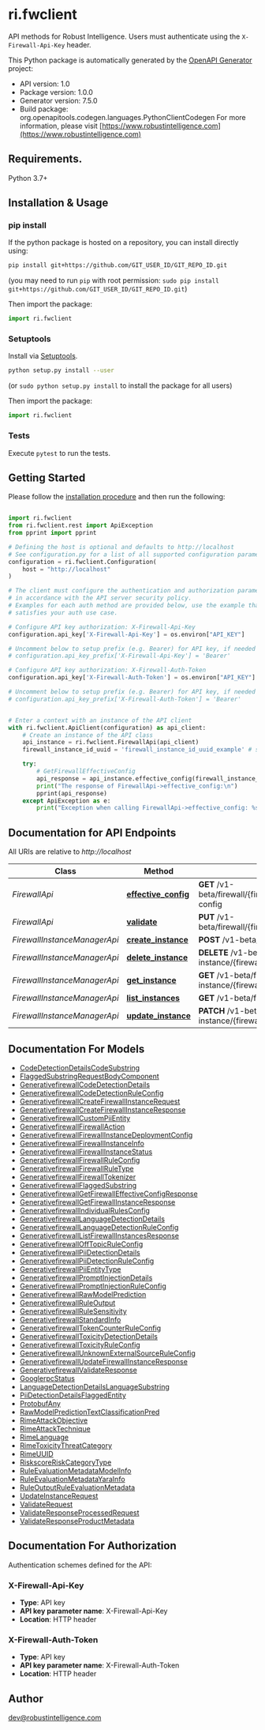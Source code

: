 # ri.fwclient
API methods for Robust Intelligence. Users must authenticate using the `X-Firewall-Api-Key` header.

This Python package is automatically generated by the [OpenAPI Generator](https://openapi-generator.tech) project:

- API version: 1.0
- Package version: 1.0.0
- Generator version: 7.5.0
- Build package: org.openapitools.codegen.languages.PythonClientCodegen
For more information, please visit [https://www.robustintelligence.com](https://www.robustintelligence.com)

## Requirements.

Python 3.7+

## Installation & Usage
### pip install

If the python package is hosted on a repository, you can install directly using:

```sh
pip install git+https://github.com/GIT_USER_ID/GIT_REPO_ID.git
```
(you may need to run `pip` with root permission: `sudo pip install git+https://github.com/GIT_USER_ID/GIT_REPO_ID.git`)

Then import the package:
```python
import ri.fwclient
```

### Setuptools

Install via [Setuptools](http://pypi.python.org/pypi/setuptools).

```sh
python setup.py install --user
```
(or `sudo python setup.py install` to install the package for all users)

Then import the package:
```python
import ri.fwclient
```

### Tests

Execute `pytest` to run the tests.

## Getting Started

Please follow the [installation procedure](#installation--usage) and then run the following:

```python

import ri.fwclient
from ri.fwclient.rest import ApiException
from pprint import pprint

# Defining the host is optional and defaults to http://localhost
# See configuration.py for a list of all supported configuration parameters.
configuration = ri.fwclient.Configuration(
    host = "http://localhost"
)

# The client must configure the authentication and authorization parameters
# in accordance with the API server security policy.
# Examples for each auth method are provided below, use the example that
# satisfies your auth use case.

# Configure API key authorization: X-Firewall-Api-Key
configuration.api_key['X-Firewall-Api-Key'] = os.environ["API_KEY"]

# Uncomment below to setup prefix (e.g. Bearer) for API key, if needed
# configuration.api_key_prefix['X-Firewall-Api-Key'] = 'Bearer'

# Configure API key authorization: X-Firewall-Auth-Token
configuration.api_key['X-Firewall-Auth-Token'] = os.environ["API_KEY"]

# Uncomment below to setup prefix (e.g. Bearer) for API key, if needed
# configuration.api_key_prefix['X-Firewall-Auth-Token'] = 'Bearer'


# Enter a context with an instance of the API client
with ri.fwclient.ApiClient(configuration) as api_client:
    # Create an instance of the API class
    api_instance = ri.fwclient.FirewallApi(api_client)
    firewall_instance_id_uuid = 'firewall_instance_id_uuid_example' # str | Unique object ID.

    try:
        # GetFirewallEffectiveConfig
        api_response = api_instance.effective_config(firewall_instance_id_uuid)
        print("The response of FirewallApi->effective_config:\n")
        pprint(api_response)
    except ApiException as e:
        print("Exception when calling FirewallApi->effective_config: %s\n" % e)

```

## Documentation for API Endpoints

All URIs are relative to *http://localhost*

Class | Method | HTTP request | Description
------------ | ------------- | ------------- | -------------
*FirewallApi* | [**effective_config**](docs/FirewallApi.md#effective_config) | **GET** /v1-beta/firewall/{firewallInstanceId.uuid}/effective-config | GetFirewallEffectiveConfig
*FirewallApi* | [**validate**](docs/FirewallApi.md#validate) | **PUT** /v1-beta/firewall/{firewallInstanceId.uuid}/validate | Validate
*FirewallInstanceManagerApi* | [**create_instance**](docs/FirewallInstanceManagerApi.md#create_instance) | **POST** /v1-beta/firewall-instance | CreateFirewallInstance
*FirewallInstanceManagerApi* | [**delete_instance**](docs/FirewallInstanceManagerApi.md#delete_instance) | **DELETE** /v1-beta/firewall-instance/{firewallInstanceId.uuid} | DeleteFirewallInstance
*FirewallInstanceManagerApi* | [**get_instance**](docs/FirewallInstanceManagerApi.md#get_instance) | **GET** /v1-beta/firewall-instance/{firewallInstanceId.uuid} | GetFirewallInstance
*FirewallInstanceManagerApi* | [**list_instances**](docs/FirewallInstanceManagerApi.md#list_instances) | **GET** /v1-beta/firewall-instance | ListFirewallInstances
*FirewallInstanceManagerApi* | [**update_instance**](docs/FirewallInstanceManagerApi.md#update_instance) | **PATCH** /v1-beta/firewall-instance/{firewallInstance.firewallInstanceId.uuid} | UpdateFirewallInstance


## Documentation For Models

 - [CodeDetectionDetailsCodeSubstring](docs/CodeDetectionDetailsCodeSubstring.md)
 - [FlaggedSubstringRequestBodyComponent](docs/FlaggedSubstringRequestBodyComponent.md)
 - [GenerativefirewallCodeDetectionDetails](docs/GenerativefirewallCodeDetectionDetails.md)
 - [GenerativefirewallCodeDetectionRuleConfig](docs/GenerativefirewallCodeDetectionRuleConfig.md)
 - [GenerativefirewallCreateFirewallInstanceRequest](docs/GenerativefirewallCreateFirewallInstanceRequest.md)
 - [GenerativefirewallCreateFirewallInstanceResponse](docs/GenerativefirewallCreateFirewallInstanceResponse.md)
 - [GenerativefirewallCustomPiiEntity](docs/GenerativefirewallCustomPiiEntity.md)
 - [GenerativefirewallFirewallAction](docs/GenerativefirewallFirewallAction.md)
 - [GenerativefirewallFirewallInstanceDeploymentConfig](docs/GenerativefirewallFirewallInstanceDeploymentConfig.md)
 - [GenerativefirewallFirewallInstanceInfo](docs/GenerativefirewallFirewallInstanceInfo.md)
 - [GenerativefirewallFirewallInstanceStatus](docs/GenerativefirewallFirewallInstanceStatus.md)
 - [GenerativefirewallFirewallRuleConfig](docs/GenerativefirewallFirewallRuleConfig.md)
 - [GenerativefirewallFirewallRuleType](docs/GenerativefirewallFirewallRuleType.md)
 - [GenerativefirewallFirewallTokenizer](docs/GenerativefirewallFirewallTokenizer.md)
 - [GenerativefirewallFlaggedSubstring](docs/GenerativefirewallFlaggedSubstring.md)
 - [GenerativefirewallGetFirewallEffectiveConfigResponse](docs/GenerativefirewallGetFirewallEffectiveConfigResponse.md)
 - [GenerativefirewallGetFirewallInstanceResponse](docs/GenerativefirewallGetFirewallInstanceResponse.md)
 - [GenerativefirewallIndividualRulesConfig](docs/GenerativefirewallIndividualRulesConfig.md)
 - [GenerativefirewallLanguageDetectionDetails](docs/GenerativefirewallLanguageDetectionDetails.md)
 - [GenerativefirewallLanguageDetectionRuleConfig](docs/GenerativefirewallLanguageDetectionRuleConfig.md)
 - [GenerativefirewallListFirewallInstancesResponse](docs/GenerativefirewallListFirewallInstancesResponse.md)
 - [GenerativefirewallOffTopicRuleConfig](docs/GenerativefirewallOffTopicRuleConfig.md)
 - [GenerativefirewallPiiDetectionDetails](docs/GenerativefirewallPiiDetectionDetails.md)
 - [GenerativefirewallPiiDetectionRuleConfig](docs/GenerativefirewallPiiDetectionRuleConfig.md)
 - [GenerativefirewallPiiEntityType](docs/GenerativefirewallPiiEntityType.md)
 - [GenerativefirewallPromptInjectionDetails](docs/GenerativefirewallPromptInjectionDetails.md)
 - [GenerativefirewallPromptInjectionRuleConfig](docs/GenerativefirewallPromptInjectionRuleConfig.md)
 - [GenerativefirewallRawModelPrediction](docs/GenerativefirewallRawModelPrediction.md)
 - [GenerativefirewallRuleOutput](docs/GenerativefirewallRuleOutput.md)
 - [GenerativefirewallRuleSensitivity](docs/GenerativefirewallRuleSensitivity.md)
 - [GenerativefirewallStandardInfo](docs/GenerativefirewallStandardInfo.md)
 - [GenerativefirewallTokenCounterRuleConfig](docs/GenerativefirewallTokenCounterRuleConfig.md)
 - [GenerativefirewallToxicityDetectionDetails](docs/GenerativefirewallToxicityDetectionDetails.md)
 - [GenerativefirewallToxicityRuleConfig](docs/GenerativefirewallToxicityRuleConfig.md)
 - [GenerativefirewallUnknownExternalSourceRuleConfig](docs/GenerativefirewallUnknownExternalSourceRuleConfig.md)
 - [GenerativefirewallUpdateFirewallInstanceResponse](docs/GenerativefirewallUpdateFirewallInstanceResponse.md)
 - [GenerativefirewallValidateResponse](docs/GenerativefirewallValidateResponse.md)
 - [GooglerpcStatus](docs/GooglerpcStatus.md)
 - [LanguageDetectionDetailsLanguageSubstring](docs/LanguageDetectionDetailsLanguageSubstring.md)
 - [PiiDetectionDetailsFlaggedEntity](docs/PiiDetectionDetailsFlaggedEntity.md)
 - [ProtobufAny](docs/ProtobufAny.md)
 - [RawModelPredictionTextClassificationPred](docs/RawModelPredictionTextClassificationPred.md)
 - [RimeAttackObjective](docs/RimeAttackObjective.md)
 - [RimeAttackTechnique](docs/RimeAttackTechnique.md)
 - [RimeLanguage](docs/RimeLanguage.md)
 - [RimeToxicityThreatCategory](docs/RimeToxicityThreatCategory.md)
 - [RimeUUID](docs/RimeUUID.md)
 - [RiskscoreRiskCategoryType](docs/RiskscoreRiskCategoryType.md)
 - [RuleEvaluationMetadataModelInfo](docs/RuleEvaluationMetadataModelInfo.md)
 - [RuleEvaluationMetadataYaraInfo](docs/RuleEvaluationMetadataYaraInfo.md)
 - [RuleOutputRuleEvaluationMetadata](docs/RuleOutputRuleEvaluationMetadata.md)
 - [UpdateInstanceRequest](docs/UpdateInstanceRequest.md)
 - [ValidateRequest](docs/ValidateRequest.md)
 - [ValidateResponseProcessedRequest](docs/ValidateResponseProcessedRequest.md)
 - [ValidateResponseProductMetadata](docs/ValidateResponseProductMetadata.md)


<a id="documentation-for-authorization"></a>
## Documentation For Authorization


Authentication schemes defined for the API:
<a id="X-Firewall-Api-Key"></a>
### X-Firewall-Api-Key

- **Type**: API key
- **API key parameter name**: X-Firewall-Api-Key
- **Location**: HTTP header

<a id="X-Firewall-Auth-Token"></a>
### X-Firewall-Auth-Token

- **Type**: API key
- **API key parameter name**: X-Firewall-Auth-Token
- **Location**: HTTP header


## Author

dev@robustintelligence.com
